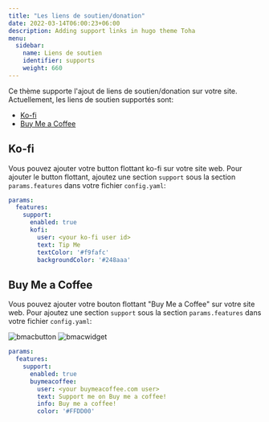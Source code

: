 ```yaml
---
title: "Les liens de soutien/donation"
date: 2022-03-14T06:00:23+06:00
description: Adding support links in hugo theme Toha
menu:
  sidebar:
    name: Liens de soutien
    identifier: supports
    weight: 660
---
```


Ce thème supporte l'ajout de liens de soutien/donation sur votre site. Actuellement, les liens de soutien supportés sont:

- [Ko-fi](https://ko-fi.com/)
- [Buy Me a Coffee](https://www.buymeacoffee.com/zicklam)

## Ko-fi

Vous pouvez ajouter votre button flottant ko-fi sur votre site web. Pour ajouter le button flottant, ajoutez une section `support` sous la section `params.features` dans votre fichier `config.yaml`:

```yaml
params:
  features:
    support:
      enabled: true
      kofi:
        user: <your ko-fi user id>
        text: Tip Me
        textColor: '#f9fafc'
        backgroundColor: '#248aaa'
```

## Buy Me a Coffee

Vous pouvez ajouter votre bouton flottant "Buy Me a Coffee" sur votre site web. Pour ajoutez une section `support` sous la section `params.features` dans votre fichier `config.yaml`:

![bmacbutton](https://git-doc-files.s3.eu-central-1.amazonaws.com/github.com/hugo-toha/guides/buymeacoffe-button.png)
![bmacwidget](https://git-doc-files.s3.eu-central-1.amazonaws.com/github.com/hugo-toha/guides/buymeacoffe-widget.png)

```yaml
params:
  features:
    support:
      enabled: true
      buymeacoffee:
        user: <your buymeacoffee.com user>
        text: Support me on Buy me a coffee!
        info: Buy me a coffee!
        color: '#FFDD00'
```
